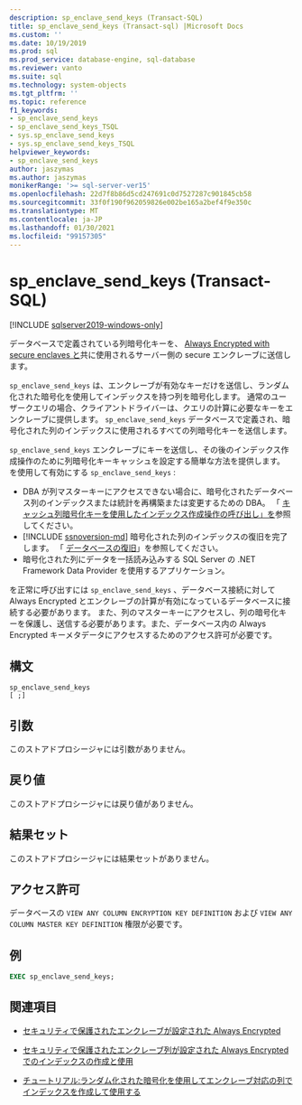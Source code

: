 ```yaml
---
description: sp_enclave_send_keys (Transact-SQL)
title: sp_enclave_send_keys (Transact-sql) |Microsoft Docs
ms.custom: ''
ms.date: 10/19/2019
ms.prod: sql
ms.prod_service: database-engine, sql-database
ms.reviewer: vanto
ms.suite: sql
ms.technology: system-objects
ms.tgt_pltfrm: ''
ms.topic: reference
f1_keywords:
- sp_enclave_send_keys
- sp_enclave_send_keys_TSQL
- sys.sp_enclave_send_keys
- sys.sp_enclave_send_keys_TSQL
helpviewer_keywords:
- sp_enclave_send_keys
author: jaszymas
ms.author: jaszymas
monikerRange: '>= sql-server-ver15'
ms.openlocfilehash: 22d7f8b86d5cd247691c0d7527287c901845cb58
ms.sourcegitcommit: 33f0f190f962059826e002be165a2bef4f9e350c
ms.translationtype: MT
ms.contentlocale: ja-JP
ms.lasthandoff: 01/30/2021
ms.locfileid: "99157305"
---
```

# <a name="sp_enclave_send_keys-transact-sql"></a>sp_enclave_send_keys (Transact-SQL)
[!INCLUDE [sqlserver2019-windows-only](../../includes/applies-to-version/sqlserver2019-windows-only.md)]

データベースで定義されている列暗号化キーを、 [Always Encrypted with secure enclaves と](../security/encryption/always-encrypted-enclaves.md)共に使用されるサーバー側の secure エンクレーブに送信します。

`sp_enclave_send_keys` は、エンクレーブが有効なキーだけを送信し、ランダム化された暗号化を使用してインデックスを持つ列を暗号化します。 通常のユーザークエリの場合、クライアントドライバーは、クエリの計算に必要なキーをエンクレーブに提供します。 `sp_enclave_send_keys` データベースで定義され、暗号化された列のインデックスに使用されるすべての列暗号化キーを送信します。 

`sp_enclave_send_keys` エンクレーブにキーを送信し、その後のインデックス作成操作のために列暗号化キーキャッシュを設定する簡単な方法を提供します。 を使用して有効にする `sp_enclave_send_keys` :
- DBA が列マスターキーにアクセスできない場合に、暗号化されたデータベース列のインデックスまたは統計を再構築または変更するための DBA。 「 [キャッシュ列暗号化キーを使用したインデックス作成操作の呼び出し」を](../security/encryption/always-encrypted-enclaves-create-use-indexes.md#invoke-indexing-operations-using-cached-column-encryption-keys)参照してください。
- [!INCLUDE [ssnoversion-md](../../includes/ssnoversion-md.md)] 暗号化された列のインデックスの復旧を完了します。 「 [データベースの復旧](../security/encryption/always-encrypted-enclaves.md#database-recovery)」を参照してください。
- 暗号化された列にデータを一括読み込みする SQL Server の .NET Framework Data Provider を使用するアプリケーション。

を正常に呼び出すには `sp_enclave_send_keys` 、データベース接続に対して Always Encrypted とエンクレーブの計算が有効になっているデータベースに接続する必要があります。 また、列のマスターキーにアクセスし、列の暗号化キーを保護し、送信する必要があります。また、データベース内の Always Encrypted キーメタデータにアクセスするためのアクセス許可が必要です。 

## <a name="syntax"></a>構文  
  
```
sp_enclave_send_keys
[ ;]  
```

## <a name="arguments"></a>引数

このストアドプロシージャには引数がありません。

## <a name="return-value"></a>戻り値

このストアドプロシージャには戻り値がありません。
  
## <a name="result-sets"></a>結果セット

このストアドプロシージャには結果セットがありません。
  
## <a name="permissions"></a>アクセス許可

 データベースの `VIEW ANY COLUMN ENCRYPTION KEY DEFINITION` および `VIEW ANY COLUMN MASTER KEY DEFINITION` 権限が必要です。  
  
## <a name="examples"></a>例  
  
```sql
EXEC sp_enclave_send_keys;  
```

## <a name="see-also"></a>関連項目
- [セキュリティで保護されたエンクレーブが設定された Always Encrypted](../security/encryption/always-encrypted-enclaves.md) 
 
- [セキュリティで保護されたエンクレーブ列が設定された Always Encrypted でのインデックスの作成と使用](../security/encryption/always-encrypted-enclaves-create-use-indexes.md)

- [チュートリアル:ランダム化された暗号化を使用してエンクレーブ対応の列でインデックスを作成して使用する](../security/tutorial-creating-using-indexes-on-enclave-enabled-columns-using-randomized-encryption.md)
